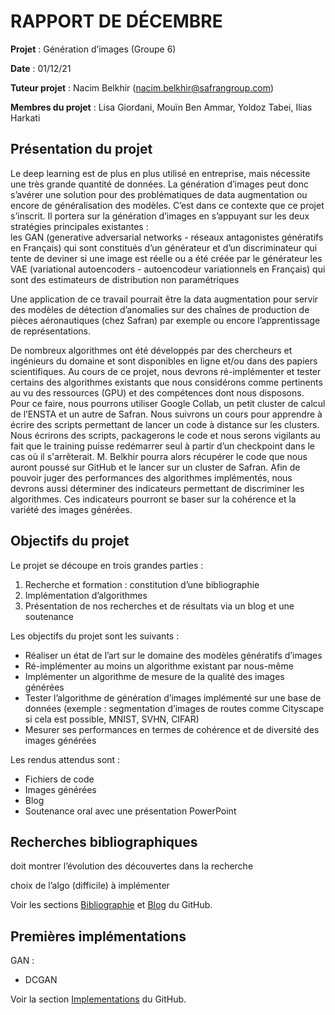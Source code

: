 # RAPPORT DE DÉCEMBRE
**Projet** : Génération d’images (Groupe 6)

**Date** : 01/12/21

**Tuteur projet** : Nacim Belkhir (nacim.belkhir@safrangroup.com)

**Membres du projet** : Lisa Giordani, Mouïn Ben Ammar, Yoldoz Tabei, Ilias Harkati



## Présentation du projet

Le deep learning est de plus en plus utilisé en entreprise, mais nécessite une très grande quantité de données. La génération d’images peut donc s’avérer une solution pour des problématiques de data augmentation ou encore de généralisation des modèles. C’est dans ce contexte que ce projet s’inscrit. Il portera sur la génération d’images en s’appuyant sur les deux stratégies principales existantes :  
les GAN (generative adversarial networks - réseaux antagonistes génératifs en Français) qui sont constitués d’un générateur et d’un discriminateur qui tente de deviner si une image est réelle ou a été créée par le générateur
les VAE (variational autoencoders - autoencodeur variationnels en Français) qui sont des estimateurs de distribution non paramétriques

Une application de ce travail pourrait être la data augmentation pour servir des modèles de détection d’anomalies sur des chaînes de production de pièces aéronautiques (chez Safran) par exemple ou encore l’apprentissage de représentations.

De nombreux algorithmes ont été développés par des chercheurs et ingénieurs du domaine et sont disponibles en ligne et/ou dans des papiers scientifiques. 
Au cours de ce projet, nous devrons ré-implémenter et tester certains des algorithmes existants que nous considérons comme pertinents au vu des ressources (GPU) et des compétences dont nous disposons. Pour ce faire, nous pourrons utiliser Google Collab, un petit cluster de calcul de l’ENSTA et un autre de Safran. Nous suivrons un cours pour apprendre à écrire des scripts permettant de lancer un code à distance sur les clusters. Nous écrirons des scripts, packagerons le code et nous serons vigilants au fait que le training puisse redémarrer seul à partir d’un checkpoint dans le cas où il s'arrêterait. M. Belkhir pourra alors récupérer le code que nous auront poussé sur GitHub et le lancer sur un cluster de Safran.
Afin de pouvoir juger des performances des algorithmes implémentés, nous devrons aussi déterminer des indicateurs permettant de discriminer les algorithmes. Ces indicateurs pourront se baser sur la cohérence et la variété des images générées.


## Objectifs du projet

Le projet se découpe en trois grandes parties :
1. Recherche et formation : constitution d’une bibliographie
2. Implémentation d’algorithmes
3. Présentation de nos recherches et de résultats via un blog et une soutenance

Les objectifs du projet sont les suivants :
- Réaliser un état de l’art sur le domaine des modèles génératifs d’images
- Ré-implémenter au moins un algorithme existant par nous-même
- Implémenter un algorithme de mesure de la qualité des images générées
- Tester l’algorithme de génération d’images implémenté sur une base de données (exemple : segmentation d’images de routes comme Cityscape si cela est possible, MNIST, SVHN, CIFAR)
- Mesurer ses performances en termes de cohérence et de diversité des images générées

Les rendus attendus sont :
- Fichiers de code
- Images générées
- Blog
- Soutenance oral avec une présentation PowerPoint


## Recherches bibliographiques

doit montrer l’évolution des découvertes dans la recherche

choix de l’algo (difficile) à implémenter

Voir les sections [Bibliographie](/bibliographie/) et [Blog](/blog/) du GitHub.

## Premières implémentations

GAN :
- DCGAN

Voir la section [Implementations](/implementations/) du GitHub.
